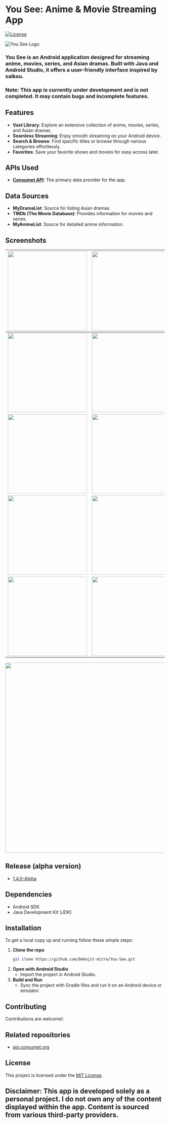 # You See: Anime & Movie Streaming App

[![License](https://img.shields.io/badge/license-MIT-blue.svg)](https://opensource.org/licenses/MIT)

![You See Logo](screenshots/logo.webp)

### You See is an Android application designed for streaming anime, movies, series, and Asian dramas. Built with Java and Android Studio, it offers a user-friendly interface inspired by saikou.
### **Note**: This app is currently under development and is not completed. It may contain bugs and incomplete features.

## Features

- **Vast Library**: Explore an extensive collection of anime, movies, series, and Asian dramas.
- **Seamless Streaming**: Enjoy smooth streaming on your Android device.
- **Search & Browse**: Find specific titles or browse through various categories effortlessly.
- **Favorites**: Save your favorite shows and movies for easy access later.

## APIs Used

- **[Consumet API](https://github.com/consumet/api.consumet.org)**: The primary data provider for the app.


## Data Sources

- **MyDramaList**: Source for listing Asian dramas.
- **TMDb (The Movie Database)**: Provides information for movies and series.
- **MyAnimeList**: Source for detailed anime information.

## Screenshots

| <img src="screenshots/Screenshot-1.jpg" width="250" height="auto"> | <img src="screenshots/Screenshot-2.jpg" width="250" height="auto"> |
| ----------------------------------------------------- | ----------------------------------------------------- |
| <img src="screenshots/Screenshot-3.jpg" width="250" height="auto"> | <img src="screenshots/Screenshot-4.jpg" width="250" height="auto"> |
| <img src="screenshots/Screenshot-5.jpg" width="250" height="auto"> | <img src="screenshots/Screenshot-6.jpg" width="250" height="auto"> |
| <img src="screenshots/Screenshot-7.jpg" width="250" height="auto"> | <img src="screenshots/Screenshot-8.jpg" width="250" height="auto"> |
| <img src="screenshots/Screenshot-9.jpg" width="250" height="auto"> | <img src="screenshots/Screenshot-10.jpg" width="250" height="auto"> |

<img src="screenshots/Screenshot-11.jpg" width="600" height="auto">

## Release (alpha version)
   - [1.4.0-Alpha](https://github.com/Debojit-mitra/You-See/releases/tag/1.4.0-Alpha)

## Dependencies

- Android SDK
- Java Development Kit (JDK)


## Installation

To get a local copy up and running follow these simple steps:

1. **Clone the repo**
   ```sh
   git clone https://github.com/Debojit-mitra/You-See.git

2. **Open with Android Studio**
   - Import the project in Android Studio.
3. **Build and Run**
   - Sync the project with Gradle files and run it on an Android device or emulator.

## Contributing

Contributions are welcome!.

## Related repositories
- [api.consumet.org](https://github.com/consumet/api.consumet.org)

## License

This project is licensed under the [MIT License](LICENSE).

## **Disclaimer**: This app is developed solely as a personal project. I do not own any of the content displayed within the app. Content is sourced from various third-party providers.
